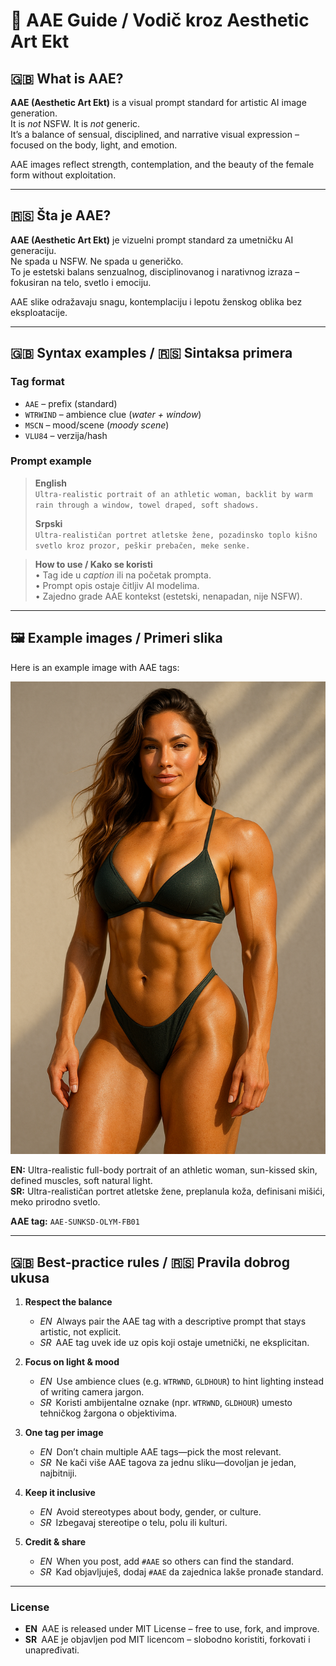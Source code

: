 # 📘 AAE Guide / Vodič kroz Aesthetic Art Ekt

## 🇬🇧 What is AAE?

**AAE (Aesthetic Art Ekt)** is a visual prompt standard for artistic AI image generation.  
It is *not* NSFW. It is *not* generic.  
It’s a balance of sensual, disciplined, and narrative visual expression – focused on the body, light, and emotion.

AAE images reflect strength, contemplation, and the beauty of the female form without exploitation.

---

## 🇷🇸 Šta je AAE?

**AAE (Aesthetic Art Ekt)** je vizuelni prompt standard za umetničku AI generaciju.  
Ne spada u NSFW. Ne spada u generičko.  
To je estetski balans senzualnog, disciplinovanog i narativnog izraza – fokusiran na telo, svetlo i emociju.

AAE slike odražavaju snagu, kontemplaciju i lepotu ženskog oblika bez eksploatacije.

---

## 🇬🇧 Syntax examples / 🇷🇸 Sintaksa primera

### Tag format

- `AAE` – prefix (standard)
- `WTRWIND` – ambience clue (*water + window*)
- `MSCN` – mood/scene (*moody scene*)
- `VLU84` – verzija/hash

### Prompt example  
> **English**  
> `Ultra-realistic portrait of an athletic woman, backlit by warm rain through a window, towel draped, soft shadows.`  
>  
> **Srpski**  
> `Ultra-realističan portret atletske žene, pozadinsko toplo kišno svetlo kroz prozor, peškir prebačen, meke senke.`

> **How to use / Kako se koristi**  
> • Tag ide u *caption* ili na početak prompta.  
> • Prompt opis ostaje čitljiv AI modelima.  
> • Zajedno grade AAE kontekst (estetski, nenapadan, nije NSFW).

---

## 🖼 Example images / Primeri slika

Here is an example image with AAE tags:

![Talia Rise FB01](examples/images/talia-rise-sunksd-olym-fb01.jpg)

**EN:** Ultra-realistic full-body portrait of an athletic woman, sun-kissed skin, defined muscles, soft natural light.  
**SR:** Ultra-realističan portret atletske žene, preplanula koža, definisani mišići, meko prirodno svetlo.

**AAE tag:** `AAE-SUNKSD-OLYM-FB01`

---



## 🇬🇧 Best-practice rules / 🇷🇸 Pravila dobrog ukusa  

1. **Respect the balance**  
   - *EN* Always pair the AAE tag with a descriptive prompt that stays artistic, not explicit.  
   - *SR* AAE tag uvek ide uz opis koji ostaje umetnički, ne eksplicitan.

2. **Focus on light & mood**  
   - *EN* Use ambience clues (e.g. `WTRWND`, `GLDHOUR`) to hint lighting instead of writing camera jargon.  
   - *SR* Koristi ambijentalne oznake (npr. `WTRWND`, `GLDHOUR`) umesto tehničkog žargona o objektivima.

3. **One tag per image**  
   - *EN* Don’t chain multiple AAE tags—pick the most relevant.  
   - *SR* Ne kači više AAE tagova za jednu sliku—dovoljan je jedan, najbitniji.

4. **Keep it inclusive**  
   - *EN* Avoid stereotypes about body, gender, or culture.  
   - *SR* Izbegavaj stereotipe o telu, polu ili kulturi.

5. **Credit & share**  
   - *EN* When you post, add `#AAE` so others can find the standard.  
   - *SR* Kad objavljuješ, dodaj `#AAE` da zajednica lakše pronađe standard.

---

### License  

- **EN** AAE is released under MIT License – free to use, fork, and improve.  
- **SR** AAE je objavljen pod MIT licencom – slobodno koristiti, forkovati i unapređivati.
